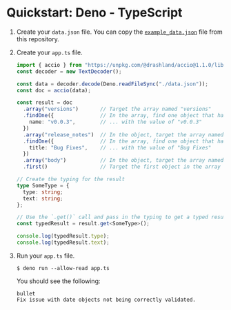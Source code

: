 # Quickstart: Deno - TypeScript

1. Create your `data.json` file. You can copy the [`example_data.json`](../../example_data.json) file from this repository.

2. Create your `app.ts` file.

    ```typescript
    import { accio } from "https://unpkg.com/@drashland/accio@1.1.0/lib/deno/accio.ts";
    const decoder = new TextDecoder();
    
    const data = decoder.decode(Deno.readFileSync("./data.json"));
    const doc = accio(data);
    
    const result = doc
      .array("versions")       // Target the array named "versions"
      .findOne({               // In the array, find one object that has a name field ...
        name: "v0.0.3",        // ... with the value of "v0.0.3"
      })
      .array("release_notes")  // In the object, target the array named "release_notes"
      .findOne({               // In the array, find one object that has a title field ...
        title: "Bug Fixes",    // ... with the value of "Bug Fixes"
      })
      .array("body")           // In the object, target the array named "body"
      .first()                 // Target the first object in the array

    // Create the typing for the result
    type SomeType = {
      type: string;
      text: string;
    };

    // Use the `.get()` call and pass in the typing to get a typed result
    const typedResult = result.get<SomeType>();
    
    console.log(typedResult.type);
    console.log(typedResult.text);
    ```

5. Run your `app.ts` file.

    ```
    $ deno run --allow-read app.ts
    ```

    You should see the following:

    ```
    bullet
    Fix issue with date objects not being correctly validated.
